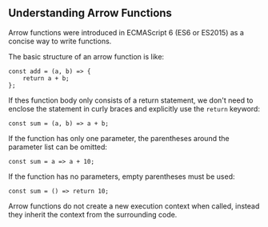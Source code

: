 ## Understanding Arrow Functions

Arrow functions were introduced in ECMAScript 6 (ES6 or ES2015) as a concise way to write functions.

The basic structure of an arrow function is like:

```
const add = (a, b) => {
    return a + b;
};
```

If thes function body only consists of a return statement, we don't need to enclose the statement in curly braces and explicitly use the `return` keyword:

```
const sum = (a, b) => a + b;
```

If the function has only one parameter, the parentheses around the parameter list can be omitted:

```
const sum = a => a + 10;
```

If the function has no parameters, empty parentheses must be used:

```
const sum = () => return 10;
```

Arrow functions do not create a new execution context when called, instead they inherit the context from the surrounding code.

